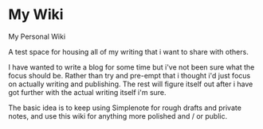 # My Wiki

My Personal Wiki

A test space for housing all of my writing that i want to share with others.

I have wanted to write a blog for some time but i've not been sure what the focus should be. Rather than try and pre-empt that i thought i'd just focus on actually writing and publishing. The rest will figure itself out after i have got further with the actual writing itself i'm sure.

The basic idea is to keep using Simplenote for rough drafts and private notes, and use this wiki for anything more polished and / or public.

